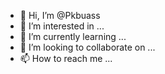 - 👋 Hi, I’m @Pkbuass
- 👀 I’m interested in ...
- 🌱 I’m currently learning ...
- 💞️ I’m looking to collaborate on ...
- 📫 How to reach me ...

<!---
Pkbuass/Pkbuass is a ✨ special ✨ repository because its `README.md` (this file) appears on your GitHub profile.
You can click the Preview link to take a look at your changes.
--->
